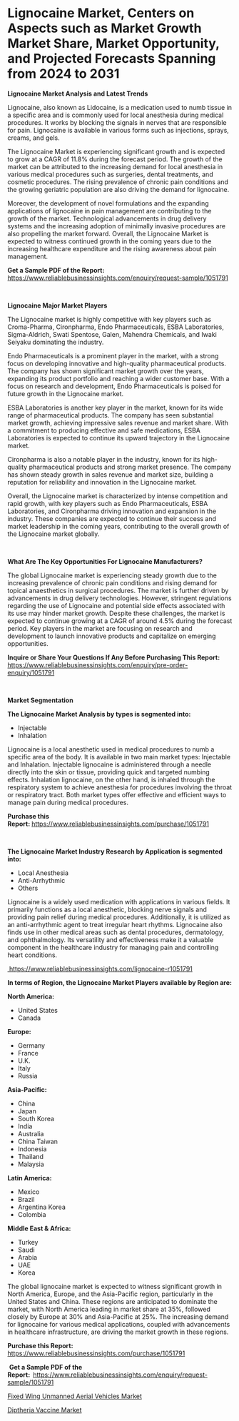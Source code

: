 <p><h1>Lignocaine Market, Centers on Aspects such as Market Growth Market Share, Market Opportunity, and Projected Forecasts Spanning from 2024 to 2031</h1></p><p><strong>Lignocaine Market Analysis and Latest Trends</strong></p>
<p><p>Lignocaine, also known as Lidocaine, is a medication used to numb tissue in a specific area and is commonly used for local anesthesia during medical procedures. It works by blocking the signals in nerves that are responsible for pain. Lignocaine is available in various forms such as injections, sprays, creams, and gels.</p><p>The Lignocaine Market is experiencing significant growth and is expected to grow at a CAGR of 11.8% during the forecast period. The growth of the market can be attributed to the increasing demand for local anesthesia in various medical procedures such as surgeries, dental treatments, and cosmetic procedures. The rising prevalence of chronic pain conditions and the growing geriatric population are also driving the demand for lignocaine.</p><p>Moreover, the development of novel formulations and the expanding applications of lignocaine in pain management are contributing to the growth of the market. Technological advancements in drug delivery systems and the increasing adoption of minimally invasive procedures are also propelling the market forward. Overall, the Lignocaine Market is expected to witness continued growth in the coming years due to the increasing healthcare expenditure and the rising awareness about pain management.</p></p>
<p><strong>Get a Sample PDF of the Report:&nbsp;</strong> <a href="https://www.reliablebusinessinsights.com/enquiry/request-sample/1051791">https://www.reliablebusinessinsights.com/enquiry/request-sample/1051791</a></p>
<p>&nbsp;</p>
<p><strong>Lignocaine Major Market Players</strong></p>
<p><p>The Lignocaine market is highly competitive with key players such as Croma-Pharma, Cironpharma, Endo Pharmaceuticals, ESBA Laboratories, Sigma-Aldrich, Swati Spentose, Galen, Mahendra Chemicals, and Iwaki Seiyaku dominating the industry. </p><p>Endo Pharmaceuticals is a prominent player in the market, with a strong focus on developing innovative and high-quality pharmaceutical products. The company has shown significant market growth over the years, expanding its product portfolio and reaching a wider customer base. With a focus on research and development, Endo Pharmaceuticals is poised for future growth in the Lignocaine market.</p><p>ESBA Laboratories is another key player in the market, known for its wide range of pharmaceutical products. The company has seen substantial market growth, achieving impressive sales revenue and market share. With a commitment to producing effective and safe medications, ESBA Laboratories is expected to continue its upward trajectory in the Lignocaine market.</p><p>Cironpharma is also a notable player in the industry, known for its high-quality pharmaceutical products and strong market presence. The company has shown steady growth in sales revenue and market size, building a reputation for reliability and innovation in the Lignocaine market.</p><p>Overall, the Lignocaine market is characterized by intense competition and rapid growth, with key players such as Endo Pharmaceuticals, ESBA Laboratories, and Cironpharma driving innovation and expansion in the industry. These companies are expected to continue their success and market leadership in the coming years, contributing to the overall growth of the Lignocaine market globally.</p></p>
<p>&nbsp;</p>
<p><strong>What Are The Key Opportunities For Lignocaine Manufacturers?</strong></p>
<p><p>The global Lignocaine market is experiencing steady growth due to the increasing prevalence of chronic pain conditions and rising demand for topical anaesthetics in surgical procedures. The market is further driven by advancements in drug delivery technologies. However, stringent regulations regarding the use of Lignocaine and potential side effects associated with its use may hinder market growth. Despite these challenges, the market is expected to continue growing at a CAGR of around 4.5% during the forecast period. Key players in the market are focusing on research and development to launch innovative products and capitalize on emerging opportunities.</p></p>
<p><strong>Inquire or Share Your Questions If Any Before Purchasing This Report:</strong> <a href="https://www.reliablebusinessinsights.com/enquiry/pre-order-enquiry/1051791">https://www.reliablebusinessinsights.com/enquiry/pre-order-enquiry/1051791</a></p>
<p>&nbsp;</p>
<p><strong>Market Segmentation</strong></p>
<p><strong>The Lignocaine Market Analysis by types is segmented into:</strong></p>
<p><ul><li>Injectable</li><li>Inhalation</li></ul></p>
<p><p>Lignocaine is a local anesthetic used in medical procedures to numb a specific area of the body. It is available in two main market types: Injectable and Inhalation. Injectable lignocaine is administered through a needle directly into the skin or tissue, providing quick and targeted numbing effects. Inhalation lignocaine, on the other hand, is inhaled through the respiratory system to achieve anesthesia for procedures involving the throat or respiratory tract. Both market types offer effective and efficient ways to manage pain during medical procedures.</p></p>
<p><strong>Purchase this Report:&nbsp;</strong><a href="https://www.reliablebusinessinsights.com/purchase/1051791">https://www.reliablebusinessinsights.com/purchase/1051791</a></p>
<p>&nbsp;</p>
<p><strong>The Lignocaine Market Industry Research by Application is segmented into:</strong></p>
<p><ul><li>Local Anesthesia</li><li>Anti-Arrhythmic</li><li>Others</li></ul></p>
<p><p>Lignocaine is a widely used medication with applications in various fields. It primarily functions as a local anesthetic, blocking nerve signals and providing pain relief during medical procedures. Additionally, it is utilized as an anti-arrhythmic agent to treat irregular heart rhythms. Lignocaine also finds use in other medical areas such as dental procedures, dermatology, and ophthalmology. Its versatility and effectiveness make it a valuable component in the healthcare industry for managing pain and controlling heart conditions.</p></p>
<p><a href="https://www.reliablebusinessinsights.com/lignocaine-r1051791">&nbsp;https://www.reliablebusinessinsights.com/lignocaine-r1051791</a></p>
<p><strong>In terms of Region, the Lignocaine Market Players available by Region are:</strong></p>
<p>
    <p> <strong> North America: </strong>
        <ul>
            <li>United States</li>
            <li>Canada</li>
        </ul>
        </p> 
    <p> <strong> Europe: </strong>
        <ul>
            <li>Germany</li>
            <li>France</li>
            <li>U.K.</li>
            <li>Italy</li>
            <li>Russia</li>
        </ul>
        </p> 
    <p> <strong> Asia-Pacific: </strong>
        <ul>
            <li>China</li>
            <li>Japan</li>
            <li>South Korea</li>
            <li>India</li>
            <li>Australia</li>
            <li>China Taiwan</li>
            <li>Indonesia</li>
            <li>Thailand</li>
            <li>Malaysia</li>
        </ul>
        </p> 
    <p> <strong> Latin America: </strong>
        <ul>
            <li>Mexico</li>
            <li>Brazil</li>
            <li>Argentina Korea</li>
            <li>Colombia</li>
        </ul>
        </p> 
    <p> <strong> Middle East & Africa: </strong>
        <ul>
            <li>Turkey</li>
            <li>Saudi</li>
            <li>Arabia</li>
            <li>UAE</li>
            <li>Korea</li>
        </ul>
    </p>
    </p>
<p><p>The global lignocaine market is expected to witness significant growth in North America, Europe, and the Asia-Pacific region, particularly in the United States and China. These regions are anticipated to dominate the market, with North America leading in market share at 35%, followed closely by Europe at 30% and Asia-Pacific at 25%. The increasing demand for lignocaine for various medical applications, coupled with advancements in healthcare infrastructure, are driving the market growth in these regions.</p></p>
<p><strong>Purchase this Report: </strong><a href="https://www.reliablebusinessinsights.com/purchase/1051791">https://www.reliablebusinessinsights.com/purchase/1051791</a></p>
<p>&nbsp;<strong>Get a Sample PDF of the Report:&nbsp;&nbsp;</strong><a href="https://www.reliablebusinessinsights.com/enquiry/request-sample/1051791">https://www.reliablebusinessinsights.com/enquiry/request-sample/1051791</a></p>
<p><strong></strong></p>
<p><p><a href="https://medium.com/@bethelokon998/fixed-wing-unmanned-aerial-vehicles-market-size-growth-trends-statistics-forecasts-2024-069e203b7849">Fixed Wing Unmanned Aerial Vehicles Market</a></p><p><a href="https://github.com/hlspriggs/Market-Research-Report-List-1/blob/main/diptheria-vaccine-market.md">Diptheria Vaccine Market</a></p></p>